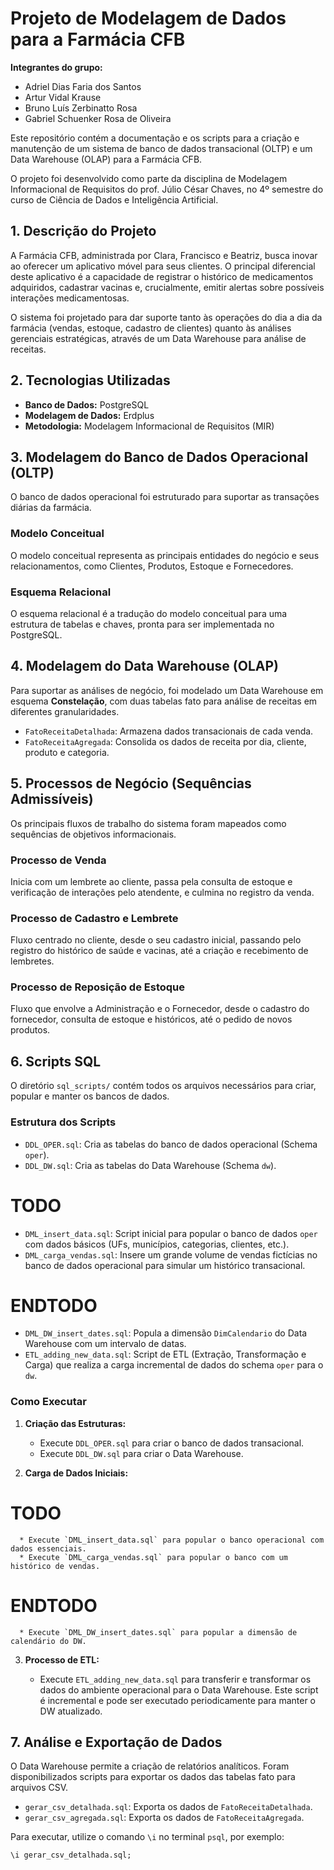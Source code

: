 # Projeto de Modelagem de Dados para a Farmácia CFB

**Integrantes do grupo:**
- Adriel Dias Faria dos Santos
- Artur Vidal Krause
- Bruno Luís Zerbinatto Rosa
- Gabriel Schuenker Rosa de Oliveira

Este repositório contém a documentação e os scripts para a criação e manutenção de um sistema de banco de dados transacional (OLTP) e um Data Warehouse (OLAP) para a Farmácia CFB. 

O projeto foi desenvolvido como parte da disciplina de Modelagem Informacional de Requisitos do prof. Júlio César Chaves, no 4º semestre do curso de Ciência de Dados e Inteligência Artificial.

## 1\. Descrição do Projeto

A Farmácia CFB, administrada por Clara, Francisco e Beatriz, busca inovar ao oferecer um aplicativo móvel para seus clientes. O principal diferencial deste aplicativo é a capacidade de registrar o histórico de medicamentos adquiridos, cadastrar vacinas e, crucialmente, emitir alertas sobre possíveis interações medicamentosas.

O sistema foi projetado para dar suporte tanto às operações do dia a dia da farmácia (vendas, estoque, cadastro de clientes) quanto às análises gerenciais estratégicas, através de um Data Warehouse para análise de receitas.

## 2\. Tecnologias Utilizadas

  * **Banco de Dados:** PostgreSQL
  * **Modelagem de Dados:** Erdplus
  * **Metodologia:** Modelagem Informacional de Requisitos (MIR)

## 3\. Modelagem do Banco de Dados Operacional (OLTP)

O banco de dados operacional foi estruturado para suportar as transações diárias da farmácia.

### Modelo Conceitual

O modelo conceitual representa as principais entidades do negócio e seus relacionamentos, como Clientes, Produtos, Estoque e Fornecedores.

### Esquema Relacional

O esquema relacional é a tradução do modelo conceitual para uma estrutura de tabelas e chaves, pronta para ser implementada no PostgreSQL.

## 4\. Modelagem do Data Warehouse (OLAP)

Para suportar as análises de negócio, foi modelado um Data Warehouse em esquema **Constelação**, com duas tabelas fato para análise de receitas em diferentes granularidades.

  * `FatoReceitaDetalhada`: Armazena dados transacionais de cada venda.
  * `FatoReceitaAgregada`: Consolida os dados de receita por dia, cliente, produto e categoria.

## 5\. Processos de Negócio (Sequências Admissíveis)

Os principais fluxos de trabalho do sistema foram mapeados como sequências de objetivos informacionais.

### Processo de Venda

Inicia com um lembrete ao cliente, passa pela consulta de estoque e verificação de interações pelo atendente, e culmina no registro da venda.

### Processo de Cadastro e Lembrete

Fluxo centrado no cliente, desde o seu cadastro inicial, passando pelo registro do histórico de saúde e vacinas, até a criação e recebimento de lembretes.

### Processo de Reposição de Estoque

Fluxo que envolve a Administração e o Fornecedor, desde o cadastro do fornecedor, consulta de estoque e históricos, até o pedido de novos produtos.

## 6\. Scripts SQL

O diretório `sql_scripts/` contém todos os arquivos necessários para criar, popular e manter os bancos de dados.

### Estrutura dos Scripts

  * `DDL_OPER.sql`: Cria as tabelas do banco de dados operacional (Schema `oper`).
  * `DDL_DW.sql`: Cria as tabelas do Data Warehouse (Schema `dw`).
# TODO
  * `DML_insert_data.sql`: Script inicial para popular o banco de dados `oper` com dados básicos (UFs, municípios, categorias, clientes, etc.).
  * `DML_carga_vendas.sql`: Insere um grande volume de vendas fictícias no banco de dados operacional para simular um histórico transacional.
# ENDTODO
  * `DML_DW_insert_dates.sql`: Popula a dimensão `DimCalendario` do Data Warehouse com um intervalo de datas.
  * `ETL_adding_new_data.sql`: Script de ETL (Extração, Transformação e Carga) que realiza a carga incremental de dados do schema `oper` para o `dw`.

### Como Executar

1.  **Criação das Estruturas:**

      * Execute `DDL_OPER.sql` para criar o banco de dados transacional.
      * Execute `DDL_DW.sql` para criar o Data Warehouse.

2.  **Carga de Dados Iniciais:**

# TODO
      * Execute `DML_insert_data.sql` para popular o banco operacional com dados essenciais.
      * Execute `DML_carga_vendas.sql` para popular o banco com um histórico de vendas.
# ENDTODO
      * Execute `DML_DW_insert_dates.sql` para popular a dimensão de calendário do DW.

3.  **Processo de ETL:**

      * Execute `ETL_adding_new_data.sql` para transferir e transformar os dados do ambiente operacional para o Data Warehouse. Este script é incremental e pode ser executado periodicamente para manter o DW atualizado.

## 7\. Análise e Exportação de Dados

O Data Warehouse permite a criação de relatórios analíticos. Foram disponibilizados scripts para exportar os dados das tabelas fato para arquivos CSV.

  * `gerar_csv_detalhada.sql`: Exporta os dados de `FatoReceitaDetalhada`.
  * `gerar_csv_agregada.sql`: Exporta os dados de `FatoReceitaAgregada`.

Para executar, utilize o comando `\i` no terminal `psql`, por exemplo:

```sql
\i gerar_csv_detalhada.sql;
```